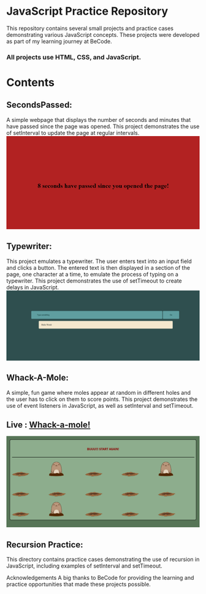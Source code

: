 # JavaScript Practice Repository

This repository contains several small projects and practice cases demonstrating various JavaScript concepts. These projects were developed as part of my learning journey at BeCode. 

### All projects use HTML, CSS, and JavaScript.


# Contents

## SecondsPassed:
 A simple webpage that displays the number of seconds and minutes that have passed since the page was opened. This project demonstrates the use of setInterval to update the page at regular intervals.
![Alt text](<seconds pr.png>)
## Typewriter:
 This project emulates a typewriter. The user enters text into an input field and clicks a button. The entered text is then displayed in a section of the page, one character at a time, to emulate the process of typing on a typewriter. This project demonstrates the use of setTimeout to create delays in JavaScript.
![Alt text](typewriter.png)
## Whack-A-Mole:
 A simple, fun game where moles appear at random in different holes and the user has to click on them to score points. This project demonstrates the use of event listeners in JavaScript, as well as setInterval and setTimeout.
 ## Live : [Whack-a-mole!](https://simple-whack-a-mole-sf.netlify.app/)
![Alt text](<whack a mole.png>)
## Recursion Practice:
 This directory contains practice cases demonstrating the use of recursion in JavaScript, including examples of setInterval and setTimeout.


Acknowledgements
A big thanks to BeCode for providing the learning and practice opportunities that made these projects possible.
